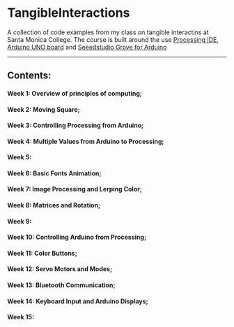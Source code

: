 # TangibleInteractions
A collection of code examples from my class on tangible interactins at Santa Monica College.
The course is built around the use [Processing IDE](https://processing.org/), [Arduino UNO board](https://www.arduino.cc/) and [Seeedstudio Grove for Arduino](https://www.seeedstudio.com/Grove-Starter-Kit-for-Arduino-p-1855.html)

***

## Contents:

#### Week 1: Overview of principles of computing;
#### Week 2: Moving Square;
#### Week 3: Controlling Processing from Arduino;
#### Week 4: Multiple Values from Arduino to Processing;
#### Week 5: 
#### Week 6: Basic Fonts Animation;
#### Week 7: Image Processing and Lerping Color;
#### Week 8: Matrices and Rotation;
#### Week 9:
#### Week 10: Controlling Arduino from Processing;
#### Week 11: Color Buttons;
#### Week 12: Servo Motors and Modes;
#### Week 13: Bluetooth Communication;
#### Week 14: Keyboard Input and Arduino Displays;
#### Week 15: